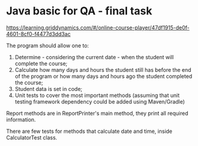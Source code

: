 # Java basic for QA - final task

https://learning.griddynamics.com/#/online-course-player/47df1915-de0f-4601-8cf0-f4477d3dd3ac

The program should allow one to:

1. Determine - considering the current date - when the student will complete the course;
2. Calculate how many days and hours the student still has before the end of the program or how many days and hours ago the student completed the course;
3. Student data is set in code;
4. Unit tests to cover the most important methods (assuming that unit testing framework dependency could be added using Maven/Gradle)

Report methods are in ReportPrinter's main method, they print all required information.

There are few tests for methods that calculate date and time, inside CalculatorTest class.